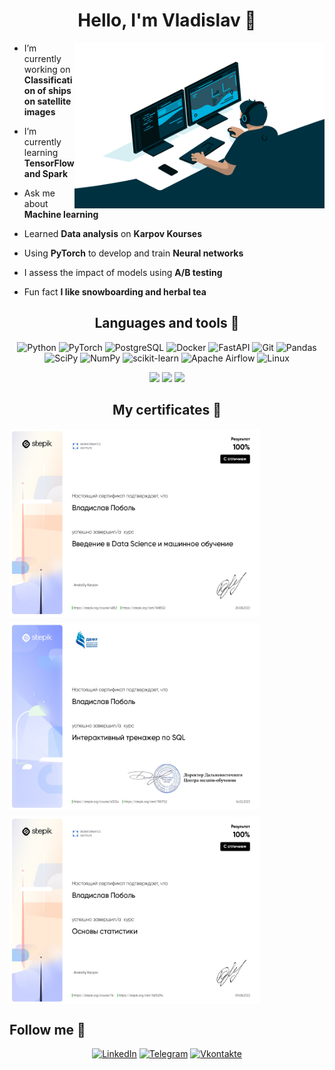 

<div align="center">

# Hello, I'm Vladislav 👋

</div>

<img src="https://github.com/vladpobol/vladpobol/blob/main/code.gif?raw=true" align="right" width="400" height="265">


<div align="left">


-  I’m currently working on **Сlassification of ships on satellite images**

-  I’m currently learning **TensorFlow and Spark**

-  Ask me about **Machine learning**
  
-  Learned **Data analysis** on **Karpov Kourses**

-  Using **PyTorch** to develop and train **Neural networks**

-  I assess the impact of models using **A/B testing**

-  Fun fact **I like snowboarding and herbal tea**


<h2 align="center">Languages and tools 🔧</h2>

<div align="center">

![Python](https://img.shields.io/badge/-Python-0b0038?style=for-the-badge&logo=python&logoColor=3c78a9)
![PyTorch](https://img.shields.io/badge/PyTorch-0b0038?style=for-the-badge&logo=PyTorch&logoColor=d84f35)
![PostgreSQL](https://img.shields.io/badge/Postgresql-0b0038?style=for-the-badge&logo=postgresql&logoColor=white)
![Docker](https://img.shields.io/badge/Docker-0b0038?style=for-the-badge&logo=docker&logoColor=white)
![FastAPI](https://img.shields.io/badge/FastAPI-0b0038?style=for-the-badge&logo=fastapi&logoColor=white)
![Git](https://img.shields.io/badge/Git-0b0038?style=for-the-badge&logo=git&logoColor=white)
![Pandas](https://img.shields.io/badge/pandas-0b0038?style=for-the-badge&logo=pandas&logoColor=white)
![SciPy](https://img.shields.io/badge/SciPy-0b0038?style=for-the-badge&logo=scipy&logoColor=%white)
![NumPy](https://img.shields.io/badge/numpy-0b0038?style=for-the-badge&logo=numpy&logoColor=4c74cc)
![scikit-learn](https://img.shields.io/badge/scikit--learn-0b0038?style=for-the-badge&logo=scikit-learn&logoColor=fa9b38)
![Apache Airflow](https://img.shields.io/badge/Apache%20Airflow-0b0038?style=for-the-badge&logo=Apache%20Airflow&logoColor=e4351d)
![Linux](https://img.shields.io/badge/Linux-0b0038?style=for-the-badge&logo=linux&logoColor=white)

</div>

<div align="center">

![](http://github-profile-summary-cards.vercel.app/api/cards/profile-details?username=vladpobol&theme=tokyonight)
![](http://github-profile-summary-cards.vercel.app/api/cards/stats?username=vladpobol&theme=tokyonight)
![](http://github-profile-summary-cards.vercel.app/api/cards/most-commit-language?username=vladpobol&theme=tokyonight)

</div>


<h2 align="center">My certificates 📜</h2>

<div style="display: flex; flex-wrap: wrap; gap: 10px;">
  <img src="https://github.com/vladpobol/vladpobol/blob/main/ds_bio.jpg" alt="Image 1" width="400" height="300">
  <img src="https://github.com/vladpobol/vladpobol/blob/main/DFU_SQL.jpg" alt="Image 1" width="400" height="300">
  <img src="https://github.com/vladpobol/vladpobol/blob/main/stat_bio.jpg" alt="Image 1" width="400" height="300">
  <!-- Add more images here -->
</div>


## Follow me 👀

<div align="center">

[![LinkedIn](https://img.shields.io/badge/linkedin-0b0038?style=for-the-badge&logo=linkedin&logoColor=white)](https://www.linkedin.com/in/pobolvladislav/)
[![Telegram](https://img.shields.io/badge/Telegram-0b0038?style=for-the-badge&logo=telegram&logoColor=white)](https://t.me/vladpobol)
[![Vkontakte](https://img.shields.io/badge/VKontakte-0b0038?style=for-the-badge&logo=VK&logoColor=blue)](https://vk.com/vladpobol)

</div>
